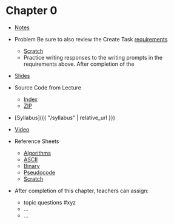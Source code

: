 # Chapter 0

* [Notes](notes)
* Problem
  Be sure to also review the Create Task [requirements](https://apcentral.collegeboard.org/pdf/ap-csp-student-task-directions.pdf?course=ap-computer-science-principles)
  * [Scratch](https://docs.cs50.net/2019/ap/problems/scratch/scratch.html)
  * Practice writing responses to the writing prompts in the requirements above.
  After completion of the
* [Slides](https://cdn.cs50.net/2018/fall/lectures/0/lecture0.pdf)
* Source Code from Lecture
  * [Index](https://cdn.cs50.net/2018/fall/lectures/0/src0/)
  * [ZIP](https://cdn.cs50.net/2018/fall/lectures/0/src0.zip)
* [Syllabus]({{ "/syllabus" | relative_url }})
* [Video](https://video.cs50.net/2018/fall/lectures/0)
* Reference Sheets
  * [Algorithms](https://ap.cs50.school/assets/pdfs/algorithms.pdf)
  * [ASCII](https://ap.cs50.school/assets/pdfs/ascii.pdf)
  * [Binary](https://ap.cs50.school/assets/pdfs/binary.pdf)
  * [Pseudocode](https://ap.cs50.school/assets/pdfs/pseudocode.pdf)
  * [Scratch](https://ap.cs50.school/assets/pdfs/scratch.pdf)

* After completion of this chapter, teachers can assign:
  * topic questions #xyz
  * ...
  * ...
